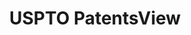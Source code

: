 ---
layout: default
bigquery: https://console.cloud.google.com/bigquery?p=patents-public-data&d=patentsview&page=dataset
citation: Attribution should be given to PatentsView for use, distribution, or derivative
  works.
code: https://github.com/CSSIP-AIR/PatentsView-Code-Snippets/
contributors: USPTO
cost: None
description: 'PatentsView includes US patent data including raw data (summaries, applications,
  pregrant applications), disambugations of inventors and assignees, and inventor
  gender estimates.  Also foreign priority data, # of figures and sheets, and government
  interest statements.'
documentation: https://patentsview.org/query/builder-faqs
last_edit: Mon, 04 Apr 2022 19:02:57 GMT
location: https://patentsview.org/
maintained_by: USPTO
record_creation_timestamp: 12/2/2020 17:20:46
schema_fields: '[''latitude'', ''num_figures'', ''level_three'', ''doc_type'', ''longitude'',
  ''f102_date'', ''category_id'', ''subgroup'', ''withdrawn'', ''subclass_id'', ''attribution_status'',
  ''rule_47'', ''number'', ''symbol_position'', ''subgroup_id'', ''lapse_of_patent'',
  ''male'', ''num_sheets'', ''subsection_id'', ''length'', ''applicant_type'', ''disamb_assignee_id_20181127'',
  ''reldocno'', ''state'', ''organization'', ''assignee_id'', ''fname'', ''f371_date'',
  ''action_date'', ''location_id'', ''uuid'', ''main_group'', ''variety'', ''subclass'',
  ''state_fips'', ''designation'', ''_102_date'', ''disamb_inventor_id_20200630'',
  ''classification_value'', ''name_first'', ''rawlocation_id'', ''disamb_assignee_id_20190312'',
  ''male_flag'', ''disamb_inventor_id_20191231'', ''filename'', ''disamb_inventor_id_20200331'',
  ''latlong'', ''country'', ''disamb_inventor_id_20180528'', ''kind'', ''disclaimer_date'',
  ''classification_data_source'', ''classification_status'', ''disamb_inventor_id_20171226'',
  ''name_last'', ''doctype'', ''disamb_inventor_id_20170808'', ''text'', ''disamb_inventor_id_20170307'',
  ''subcategory_id'', ''dependent'', ''inventor_id'', ''term_disclaimer'', ''disamb_inventor_id_20181127'',
  ''contract_award_number'', ''rawinventor_id'', ''rel_id'', ''abstract'', ''country_transformed'',
  ''disamb_inventor_id_20201229'', ''disamb_assignee_id_20200331'', ''organization_id'',
  ''level_two'', ''role'', ''name'', ''disamb_inventor_id_20200929'', ''level_one'',
  ''lawyer_id'', ''term_grant'', ''ipc_class'', ''city'', ''ipc_version_indicator'',
  ''latin_name'', ''group_id'', ''_371_date'', ''disamb_assignee_id_20200630'', ''county_fips'',
  ''disamb_assignee_id_20190820'', ''field_title'', ''mainclass_id'', ''gi_statement'',
  ''num_claims'', ''rawassignee_id'', ''field_id'', ''patent_id'', ''lname'', ''sequence'',
  ''num'', ''disamb_assignee_id_20191231'', ''disamb_assignee_id_20200929'', ''sector_title'',
  ''classification_level'', ''application_id'', ''date'', ''disamb_inventor_id_20191008'',
  ''disamb_inventor_id_20190820'', ''status'', ''disamb_inventor_id_20190312'', ''series_code'',
  ''title'', ''disamb_inventor_id_20171003'', ''relkind'', ''id'', ''group'', ''category'',
  ''section_id'', ''citation_id'', ''type'', ''exemplary'', ''section'', ''county'',
  ''deceased'', ''disamb_assignee_id_20191008'', ''term_extension'', ''publication_number'']'
shortname: patentsview
tags:
- disambiguation
- United States
- gender
terms_of_use: Creative Commons Attribution 4.0 International License.
timeframe: 1963-1999
title: USPTO PatentsView
uuid: cf1780b1-e265-4e49-8d1d-83b9cfe0fd9a
---
